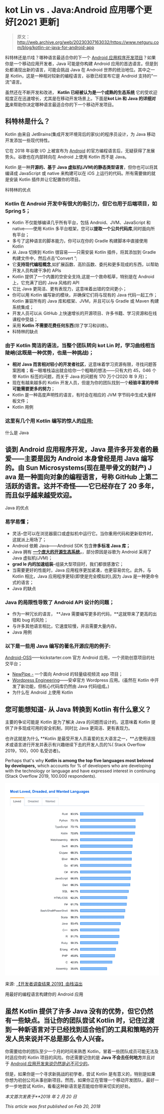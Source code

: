 # kot Lin vs . Java:Android 应用哪个更好[2021 更新]

> 原文：<http://web.archive.org/web/20230307163032/https://www.netguru.com/blog/kotlin-or-java-for-android-app>

 科特林还是爪哇？哪种语言最适合你的下一个 [Android 应用程序开发项目](/web/20220930111929/https://www.netguru.com/services/android-mobile-development)？如果你是一个移动应用开发者，Java 可能是你构建 Android 应用的首选语言。但是到处都涌现出新的语言，可能会挑战 Java 在 Android 世界的统治地位。其中之一是 Kotlin，这是一种相对较新的编程语言，谷歌已经宣布它是 Android 支持的“一流”语言。

虽然还在不断开发和改进， **Kotlin 已经被认为是一个成熟的生态系统** 它的受欢迎程度正在迅速增长，尤其是在移动开发场景上。下面是**kot Lin 和 Java 的详细对比**来帮助你决定哪种语言最适合你的下一个移动开发项目。

## 科特林是什么？

Kotlin 由来自 JetBrains(集成开发环境背后的家伙)的程序员设计，为 Java 移动开发添加一些现代特性。

它在 2018 年谷歌 I/O 上被宣布为 [Android](/web/20220930111929/https://www.netguru.com/blog/android-accessibility-tools-for-users) 的官方编程语言后，无疑获得了发展势头。谷歌也在内部转向在 Android 上使用 Kotlin 而不是 Java。

Kotlin 是一种**开源的、基于 Java 虚拟机(JVM)的静态类型语言**，但你也可以将其编译成 JavaScript 或 native 来构建可以在 iOS 上运行的代码。所有需要做的就是安装 Kotlin 插件并让它配置你的项目。

科特林的优点

### Kotlin 在 Android 开发中有很大的吸引力，但它也用于后端项目，如 Spring 5；

*   Kotlin 不仅能够编译几乎所有平台，包括 Android、JVM、JavaScript 和 native——使用 Kotlin 多平台框架，您可以**提取一个公共代码库**,同时面向所有平台；
*   多亏了这种语言的脚本能力，你可以在你的 Gradle 构建脚本中直接使用 Kotlin
*   从 Java 切换到 Kotlin 很容易——只需安装 Kotlin 插件，将其添加到 Gradle 构建文件中，然后点击“Convert ”;
*   它**支持现代编程概念**,如扩展函数、高阶函数、委托和更多现成的东西，以帮助开发人员构建干净的 APIs
*   Kotlin 提供了一个内置的空安全支持,这是一个救命稻草，特别是在 Android 上，它充满了旧的 Java 风格的 API
*   它比 Java 更简洁、更有表现力，这意味着出错的空间更小；
*   你可以用 Kotlin 编写新的模块，并确保它们将与现有的 Java 代码一起工作；Kotlin 兼容所有的 Java 库和框架、JVM，并且可以与 Gradle 或 Maven 构建系统集成；
*   开发人员可以从 GitHub 上快速增长的开源项目、许多书籍、学习资源和在线课程中受益；
*   采用 **Kotlin 不需要花费任何东西**(除了学习和训练)。
*   科特林的缺点

### 由于 Kotlin 简洁的语法，当整个团队转向 kot Lin 时，学习曲线相当陡峭(这既是一种优势，也是一种挑战)；

*   **相对 Java 而言相对较小的开发者社区**，这意味着学习资源有限，寻找问题答案困难；看一眼堆栈溢出就会给你一个粗略的想法——只有大约 45，046 个带 Kotlin 标签的问题，而关于 Java 的问题有 170 万个(2020 年 9 月)；
*   现在有越来越多的 Kotlin 开发人员，但是为你的团队找到一个**经验丰富的导师可能需要更多的努力**；
*   Kotlin 是一种高度声明性的语言，有时会在相应的 JVM 字节码中生成大量样板文件；
*   Kotlin 用例

### 这里有几个用 Kotlin 编写的惊人的[应用:](/web/20220930111929/https://www.netguru.com/services/kotlin)

什么是 Java

## 谈到 Android 应用程序开发，Java 是许多开发者的最爱——主要是因为 Android 本身曾经是用 Java 编写的。由 Sun Microsystems(现在是甲骨文的财产) **J** ava 是一种面向对象的编程语言，号称 GitHub 上第二活跃的语言。这并不奇怪——它已经存在了 20 多年，而且似乎越来越受欢迎。

Java 的优点

### **易学**易懂；

*   灵活–您可以在浏览器窗口或虚拟机中运行它。当你重用代码和更新软件时，这就派上用场了；
*   Android 依赖 Java——Android SDK 包含**许多标准 Java 库；**
*   Java 拥有 **[一个庞大的开源生态系统](/web/20220930111929/https://www.netguru.com/blog/python-vs-java-comparison)，**，部分原因是谷歌为 Android 采用了 Java 虚拟机(JVM)；
*   **grad le 内的加速组装**–组装大型项目时，我们都很感激它；
*   当需要更好的性能时，Java 应用程序更加紧凑，也更容易优化。此外，与 Kotlin 相比，Java 应用程序更轻(即使是完全模拟的),因为 Java 是一种更命令式的语言；
*   Java 的缺点

### Java **的局限性导致了 Android API** 设计的问题；

*   作为一种冗长的语言， **Java 需要编写更多的代码，**这就带来了更高的出错和 bug 的风险；
*   与许多其他语言相比，它速度较慢，并且需要大量内存。
*   Java 用例

### 以下是一些用 Java 编写的著名开源应用的例子:

[Android-OSS](http://web.archive.org/web/20220930111929/https://github.com/kickstarter/android-oss)——kickstarter.com 官方 Android 应用，一个资助创意项目的社交平台；

*   [NewPipe -](http://web.archive.org/web/20220930111929/https://github.com/TeamNewPipe/NewPipe) 一个面向 Android 的轻量级视频流 app 项目；
*   [Wordpress Engineering](http://web.archive.org/web/20220930111929/https://github.com/wordpress-mobile/WordPress-Android)——安卓官方 Wordpress 应用。(虽然在 Kotlin 中开发了新功能，但核心代码库仍然由 Java 代码组成。)
*   为什么在 Android 上使用 Kotlin

## 您可能想知道- **从 Java 转换到 Kotlin 有什么意义？**

主要的争论可能是 Kotlin 是为了解决 Java 的问题而设计的。这意味着 Kotlin 提供了许多现成可用的安全机制，同时比 Java 更简洁、更有表现力。

也许这就是为什么 **Kotlin 是最受开发人员喜爱的五大语言之一，**占使用该技术或语言进行开发并表示有兴趣继续下去的开发人员的%( Stack Overflow 2019，100，000 名受访者)。

Perhaps that's why **Kotlin is among the top five languages most beloved by developers,** which accounts for % of developers who are developing with the technology or language and have expressed interest in continuing (Stack Overflow 2019, 100.000 respondents).

![the most popular programming languages](img/0c729e4e5e41ab40c4231f8854c897ee.png)

来源: [【开发者调查结果 2019】由栈溢出](http://web.archive.org/web/20220930111929/https://insights.stackoverflow.com/survey/2019)

用最好的编程语言构建你的 Android 应用

## 虽然 Kotlin 提供了许多 Java 没有的优势，但它仍然有一些缺点。当让你的团队尝试 Kotlin 时，记住**过渡到一种新语言**对于已经找到适合他们的工具和策略的开发人员来说并不总是那么令人兴奋。

你需要给你的团队至少一个月的时间来熟悉 Kotlin，冒着一些团队成员可能无法及时适应你的 Kotlin 项目的风险。你还需要记住的是 **Java 不会去任何地方**并且对于 [Android 应用开发来说仍然是必不可少的](/web/20220930111929/https://www.netguru.com/blog/mobile-application-projects)。

但是，如果你是一个寻求新挑战的初学者，尝试 Kotlin 是有意义的，特别是如果你想为初创公司从事创新项目。然而，如果你正在管理一个移动开发团队，最好一步一步地尝试 Kotlin，看看这种新语言是否能给你带来切实的好处。

*本文首次发表于**2018 年 2 月 20 日*

*This article was first published on* *Feb 20, 2018*